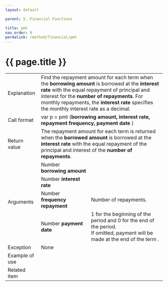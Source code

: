 ```yaml
---
layout: default

parent: 5. Financial Functions

title: pmt
nav_order: 9
permalink: /method/financial/pmt
---
```




# {{ page.title }}

<table>
  <tr>
    <td>Explanation</td>
    <td colspan="2"> Find the repayment amount for each term when the <b>borrowing amount</b> is borrowed at the <b>interest rate</b> with the equal repayment of principal and interest for the <b>number of repayments</b>. For monthly repayments, the <b>interest rate</b> specifies the monthly interest rate as a decimal.</td>
  </tr>
  <tr>
    <td>Call format</td>
    <td colspan="2">	var p = pmt (<b>borrowing amount, interest rate, repayment frequency, payment date </b>)</td>
  </tr>
  <tr>
    <td>Return value</td>
    <td colspan="2">The repayment amount for each term is returned when the <b>borrowed amount</b> is borrowed at the <b>interest rate</b> with the equal repayment of the principal and interest of the <b>number of repayments</b>.</td>
  </tr>  
   <tr>
    <td rowspan="4">Arguments</td>
    <td>Number  <b>borrowing amount</b></td>
    <td></td>
  </tr>
  <tr>
    <td>Number  <b>interest rate</b></td>
    <td></td>
  </tr>
  <tr>
    <td>Number <b>frequency repayment</b></td>
    <td>Number of repayments.</td>
  </tr>
    <tr>
    <td>Number <b>payment  date</b></td>
    <td>1 for the beginning of the period and 0 for the end of the period. <br>If omitted, payment will be made at the end of the term .</td>
  </tr>
  <tr>
    <td>Exception</td>
    <td colspan="2">None</td>
  </tr>
  <tr>
    <td>Example of use</td>
    <td colspan="2"></td>
  </tr>
  <tr>
    <td>Related item</td>
    <td colspan="2"></td>
  </tr>
</table>





